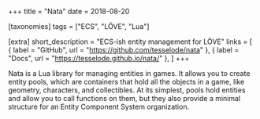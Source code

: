 +++
title = "Nata"
date = 2018-08-20

[taxonomies]
tags = ["ECS", "LÖVE", "Lua"]

[extra]
short_description = "ECS-ish entity management for LÖVE"
links = [
	{ label = "GitHub", url = "https://github.com/tesselode/nata" },
	{ label = "Docs", url = "https://tesselode.github.io/nata/" },
]
+++

Nata is a Lua library for managing entities in games. It allows you to create
entity pools, which are containers that hold all the objects in a game, like
geometry, characters, and collectibles. At its simplest, pools hold entities and
allow you to call functions on them, but they also provide a minimal structure
for an Entity Component System organization.
